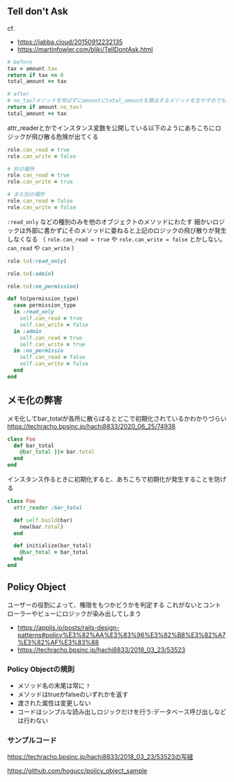 ## Tell don't Ask

cf.
- https://jabba.cloud/20150912232135
- https://martinfowler.com/bliki/TellDontAsk.html

```ruby
# before
tax = amount.tax
return if tax <= 0
total_amount += tax

# after
# no_tax?メソッドを呼ばずにamountにtotal_amountを算出するメソッドを生やすのでも良さそう
return if amount.no_tax?
total_amount += tax
```

attr_readerとかでインスタンス変数を公開している以下のようにあちこちにロジックが飛び散る危険が出てくる
```ruby
role.can_read = true
role.can_write = false

# 別の場所
role.can_read = true
role.can_write = true

# また別の場所
role.can_read = false
role.can_write = false
```

`:read_only` などの種別のみを他のオブジェクトのメソッドにわたす
細かいロジックは外部に書かずにそのメソッドに委ねると上記のロジックの飛び散りが発生しなくなる
（ `role.can_read = true` や `role.can_write = false` とかしない。 `can_read` や `can_write` ）

```ruby
role.to(:read_only)

role.to(:admin)

role.to(:no_permission)

def to(permission_type)
  case permission_type
  in :read_only
    self.can_read = true
    self.can_write = false
  in :admin
    self.can_read = true
    self.can_write = true
  in :no_permissio
    self.can_read = false
    self.can_write = false 
  end
end

```

## メモ化の弊害

メモ化してbar_totalが各所に散らばるとどこで初期化されているかわかりづらい
https://techracho.bpsinc.jp/hachi8833/2020_06_25/74938

```ruby
class Foo
  def bar_total
    @bar_total ||= bar.total
  end
end
```

インスタンス作るときに初期化すると、あちこちで初期化が発生することを防げる
```ruby
class Foo
  attr_reader :bar_total

  def self.build(bar)
    new(bar.total)
  end

  def initialize(bar_total)
    @bar_total = bar_total
  end
end
```

## Policy Object

ユーザーの役割によって、権限をもつかどうかを判定する
これがないとコントローラーやビューにロジックが染み出してしまう

- https://applis.io/posts/rails-design-patterns#policy%E3%82%AA%E3%83%96%E3%82%B8%E3%82%A7%E3%82%AF%E3%83%88
- https://techracho.bpsinc.jp/hachi8833/2018_03_23/53523

### Policy Objectの規則
- メソッド名の末尾は常に `?`
- メソッドはtrueかfalseのいずれかを返す
- 渡された属性は変更しない
- コードはシンプルな読み出しロジックだけを行う:データベース呼び出しなどは行わない

### サンプルコード
https://techracho.bpsinc.jp/hachi8833/2018_03_23/53523の写経

https://github.com/hogucc/policy_object_sample
